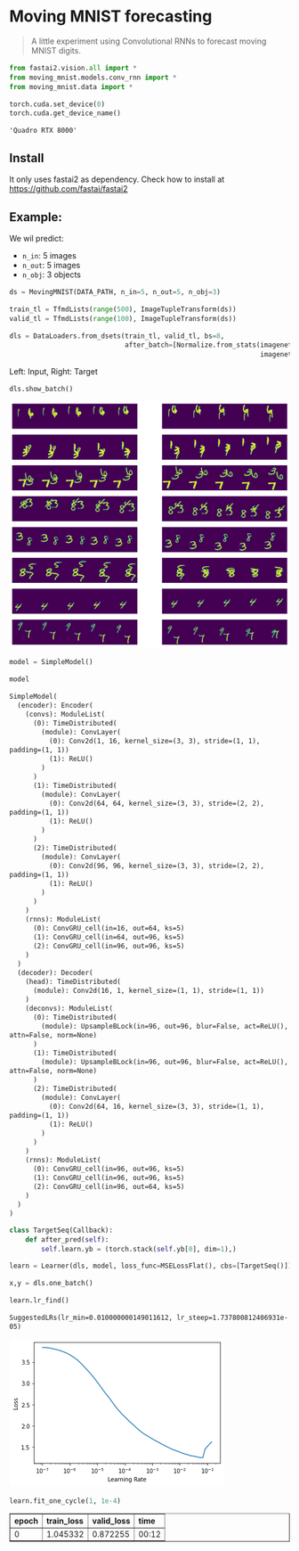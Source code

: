 # Moving MNIST forecasting
> A little experiment using Convolutional RNNs to forecast moving MNIST digits.


```python
from fastai2.vision.all import *
from moving_mnist.models.conv_rnn import *
from moving_mnist.data import *
```

```python
torch.cuda.set_device(0)
torch.cuda.get_device_name()
```




    'Quadro RTX 8000'



## Install

It only uses fastai2 as dependency. Check how to install at https://github.com/fastai/fastai2

## Example:

We wil predict:
- `n_in`: 5 images
- `n_out`: 5 images  
- `n_obj`: 3 objects

```python
ds = MovingMNIST(DATA_PATH, n_in=5, n_out=5, n_obj=3)
```

```python
train_tl = TfmdLists(range(500), ImageTupleTransform(ds))
valid_tl = TfmdLists(range(100), ImageTupleTransform(ds))
```

```python
dls = DataLoaders.from_dsets(train_tl, valid_tl, bs=8,
                             after_batch=[Normalize.from_stats(imagenet_stats[0][0], 
                                                               imagenet_stats[1][0])]).cuda()
```

Left: Input, Right: Target

```python
dls.show_batch()
```


![png](docs/images/output_10_0.png)


```python
model = SimpleModel()
```

```python
model
```




    SimpleModel(
      (encoder): Encoder(
        (convs): ModuleList(
          (0): TimeDistributed(
            (module): ConvLayer(
              (0): Conv2d(1, 16, kernel_size=(3, 3), stride=(1, 1), padding=(1, 1))
              (1): ReLU()
            )
          )
          (1): TimeDistributed(
            (module): ConvLayer(
              (0): Conv2d(64, 64, kernel_size=(3, 3), stride=(2, 2), padding=(1, 1))
              (1): ReLU()
            )
          )
          (2): TimeDistributed(
            (module): ConvLayer(
              (0): Conv2d(96, 96, kernel_size=(3, 3), stride=(2, 2), padding=(1, 1))
              (1): ReLU()
            )
          )
        )
        (rnns): ModuleList(
          (0): ConvGRU_cell(in=16, out=64, ks=5)
          (1): ConvGRU_cell(in=64, out=96, ks=5)
          (2): ConvGRU_cell(in=96, out=96, ks=5)
        )
      )
      (decoder): Decoder(
        (head): TimeDistributed(
          (module): Conv2d(16, 1, kernel_size=(1, 1), stride=(1, 1))
        )
        (deconvs): ModuleList(
          (0): TimeDistributed(
            (module): UpsampleBLock(in=96, out=96, blur=False, act=ReLU(), attn=False, norm=None)
          )
          (1): TimeDistributed(
            (module): UpsampleBLock(in=96, out=96, blur=False, act=ReLU(), attn=False, norm=None)
          )
          (2): TimeDistributed(
            (module): ConvLayer(
              (0): Conv2d(64, 16, kernel_size=(3, 3), stride=(1, 1), padding=(1, 1))
              (1): ReLU()
            )
          )
        )
        (rnns): ModuleList(
          (0): ConvGRU_cell(in=96, out=96, ks=5)
          (1): ConvGRU_cell(in=96, out=96, ks=5)
          (2): ConvGRU_cell(in=96, out=64, ks=5)
        )
      )
    )



```python
class TargetSeq(Callback):
    def after_pred(self):
        self.learn.yb = (torch.stack(self.yb[0], dim=1),)
```

```python
learn = Learner(dls, model, loss_func=MSELossFlat(), cbs=[TargetSeq()])
```

```python
x,y = dls.one_batch()
```

```python
learn.lr_find()
```








    SuggestedLRs(lr_min=0.010000000149011612, lr_steep=1.737800812406931e-05)




![png](docs/images/output_16_2.png)


```python
learn.fit_one_cycle(1, 1e-4)
```


<table border="1" class="dataframe">
  <thead>
    <tr style="text-align: left;">
      <th>epoch</th>
      <th>train_loss</th>
      <th>valid_loss</th>
      <th>time</th>
    </tr>
  </thead>
  <tbody>
    <tr>
      <td>0</td>
      <td>1.045332</td>
      <td>0.872255</td>
      <td>00:12</td>
    </tr>
  </tbody>
</table>

